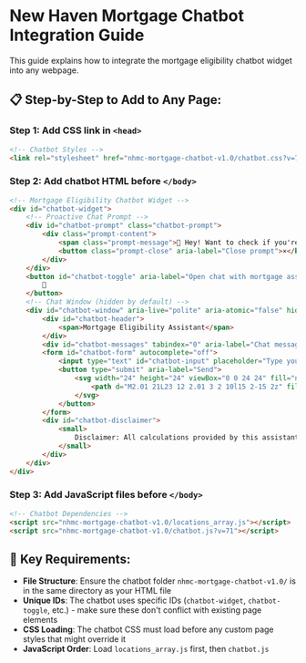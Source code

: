 # New Haven Mortgage Chatbot Integration Guide

This guide explains how to integrate the mortgage eligibility chatbot widget into any webpage.

## 📋 Step-by-Step to Add to Any Page:

### Step 1: Add CSS link in `<head>`
```html
<!-- Chatbot Styles -->
<link rel="stylesheet" href="nhmc-mortgage-chatbot-v1.0/chatbot.css?v=71">
```

### Step 2: Add chatbot HTML before `</body>`
```html
<!-- Mortgage Eligibility Chatbot Widget -->
<div id="chatbot-widget">
    <!-- Proactive Chat Prompt -->
    <div id="chatbot-prompt" class="chatbot-prompt">
        <div class="prompt-content">
            <span class="prompt-message">👋 Hey! Want to check if you're eligible for a mortgage? I can help!</span>
            <button class="prompt-close" aria-label="Close prompt">×</button>
        </div>
    </div>
    <button id="chatbot-toggle" aria-label="Open chat with mortgage assistant">
        💬
    </button>
    <!-- Chat Window (hidden by default) -->
    <div id="chatbot-window" aria-live="polite" aria-atomic="false" hidden>
        <div id="chatbot-header">
            <span>Mortgage Eligibility Assistant</span>
        </div>
        <div id="chatbot-messages" tabindex="0" aria-label="Chat messages"></div>
        <form id="chatbot-form" autocomplete="off">
            <input type="text" id="chatbot-input" placeholder="Type your message..." aria-label="Type your message" required style="border-radius: 30px !important;" />
            <button type="submit" aria-label="Send">
                <svg width="24" height="24" viewBox="0 0 24 24" fill="none" xmlns="http://www.w3.org/2000/svg">
                    <path d="M2.01 21L23 12 2.01 3 2 10l15 2-15 2z" fill="currentColor"/>
                </svg>
            </button>
        </form>
        <div id="chatbot-disclaimer">
            <small>
                Disclaimer: All calculations provided by this assistant are approximate and for informational purposes only. They do not constitute an official mortgage approval or offer. Please contact our team for a formal assessment. The information provided here is confidential and not used for any other purposes.
            </small>
        </div>
    </div>
</div>
```

### Step 3: Add JavaScript files before `</body>`
```html
<!-- Chatbot Dependencies -->
<script src="nhmc-mortgage-chatbot-v1.0/locations_array.js"></script>
<script src="nhmc-mortgage-chatbot-v1.0/chatbot.js?v=71"></script>
```

## 🔑 Key Requirements:

- **File Structure**: Ensure the chatbot folder `nhmc-mortgage-chatbot-v1.0/` is in the same directory as your HTML file
- **Unique IDs**: The chatbot uses specific IDs (`chatbot-widget`, `chatbot-toggle`, etc.) - make sure these don't conflict with existing page elements
- **CSS Loading**: The chatbot CSS must load before any custom page styles that might override it
- **JavaScript Order**: Load `locations_array.js` first, then `chatbot.js`


